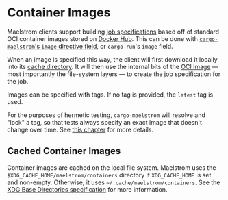 # Container Images

Maelstrom clients support building [job specifications](spec.md) based off of
standard OCI container images stored on [Docker Hub](https://hub.docker.com).
This can be done with [`cargo-maelstrom`'s `image` directive
field](cargo-maelstrom/spec/fields.md#image), or `cargo-run`'s `image` field.

When an image is specified this way, the client will first download it locally
into its [cache directory](#cached-container-images). It will then use the
internal bits of the [OCI image](https://github.com/opencontainers/image-spec)
&mdash; most importantly the file-system layers &mdash; to create the job
specification for the job.

Images can be specified with tags. If no tag is provided, the `latest` tag is
used.

For the purposes of hermetic testing, `cargo-maelstrom` will resolve and "lock"
a tag, so that tests always specify an exact image that doesn't change over time.
See [this chapter](cargo-maelstrom/container-tags-lock-file.md) for more details.

## Cached Container Images

Container images are cached on the local file system. Maelstrom uses the
`$XDG_CACHE_HOME/maelstrom/containers` directory if `XDG_CACHE_HOME` is set and
non-empty. Otherwise, it uses `~/.cache/maelstrom/containers`. See the [XDG Base
Directories
specification](https://specifications.freedesktop.org/basedir-spec/basedir-spec-latest.html)
for more information.
